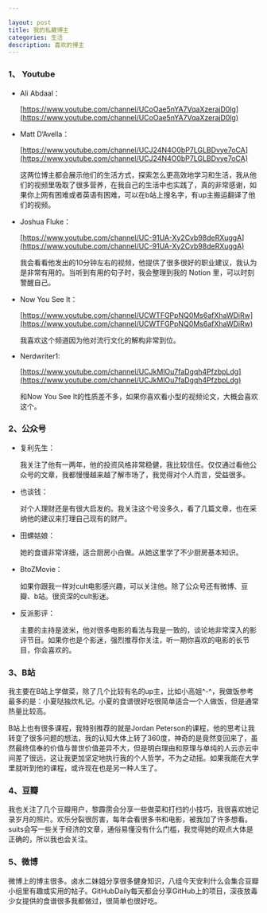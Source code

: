 ```yaml
---

layout: post
title: 我的私藏博主
categories: 生活
description: 喜欢的博主
---
```


### 1、 Youtube

- Ali Abdaal：

  [https://www.youtube.com/channel/UCoOae5nYA7VqaXzerajD0lg](https://www.youtube.com/channel/UCoOae5nYA7VqaXzerajD0lg)

- Matt D‘Avella：

  [https://www.youtube.com/channel/UCJ24N4O0bP7LGLBDvye7oCA](https://www.youtube.com/channel/UCJ24N4O0bP7LGLBDvye7oCA)

  这两位博主都会展示他们的生活方式，探索怎么更高效地学习和生活，我从他们的视频里吸取了很多营养，在我自己的生活中也实践了，真的非常感谢，如果你上网有困难或者英语有困难，可以在b站上搜名字，有up主搬运翻译了他们的视频。

- Joshua Fluke：

  [https://www.youtube.com/channel/UC-91UA-Xy2Cvb98deRXuggA](https://www.youtube.com/channel/UC-91UA-Xy2Cvb98deRXuggA)

  我会看看他发出的10分钟左右的视频，他提供了很多很好的职业建议，我认为是非常有用的。当听到有用的句子时，我会整理到我的 Notion 里，可以时刻警醒自己。

- Now You See It：

  [https://www.youtube.com/channel/UCWTFGPpNQ0Ms6afXhaWDiRw](https://www.youtube.com/channel/UCWTFGPpNQ0Ms6afXhaWDiRw)

  我喜欢这个频道因为他对流行文化的解构非常到位。

- Nerdwriter1:

  [https://www.youtube.com/channel/UCJkMlOu7faDgqh4PfzbpLdg](https://www.youtube.com/channel/UCJkMlOu7faDgqh4PfzbpLdg)

  和Now You See It的性质差不多，如果你喜欢看小型的视频论文，大概会喜欢这个。

### 2、公众号

- 复利先生：

  我关注了他有一两年，他的投资风格非常稳健，我比较信任。仅仅通过看他公众号的文章，我都慢慢越来越了解市场了，我觉得对个人而言，受益很多。

- 也谈钱：

  对个人理财还是有很大启发的。我关注这个号没多久，看了几篇文章，也在采纳他的建议来打理自己现有的财产。

- 田螺姑娘：

  她的食谱非常详细，适合厨房小白做。从她这里学了不少厨房基本知识。

- BtoZMovie：

  如果你跟我一样对cult电影感兴趣，可以关注他。除了公众号还有微博、豆瓣、b站。很资深的cult影迷。

- 反派影评：

  主要的主持是波米，他对很多电影的看法与我是一致的，谈论地非常深入的影评节目。如果你也是个影迷，强烈推荐你关注，听一期你喜欢的电影的长节目，你会喜欢的。

### 3、B站

我主要在B站上学做菜，除了几个比较有名的up主，比如小高姐^-^，我做饭参考最多的是：小夏哒独炊札记。小夏的食谱很好吃很简单适合一个人做饭，但是通常热量比较高。

B站上也有很多课程，我特别推荐的就是Jordan Peterson的课程，他的思考让我转变了很多问题的想法，我的认知大体上转了360度，神奇的是竟然变回来了，虽然最终信奉的价值与普世价值差异不大，但是明白理由和原理与单纯的人云亦云中间差了很远，这让我更加坚定地执行我的个人哲学，不为之动摇。如果我能在大学里就听到他的课程，或许现在也是另一种人生了。

### 4、豆瓣

我也关注了几个豆瓣用户，黎霹雳会分享一些做菜和打扫的小技巧，我很喜欢她记录岁月的照片。欢乐分裂很厉害，每年会看很多书和电影，被我加了许多想看。suits会写一些关于经济的文章，通俗易懂没有什么门槛，我觉得她的观点大体是正确的，所以我也会关注。

### 5、微博

微博上的博主很多。卤水二妹姐分享很多健身知识，八组今天安利什么会集合豆瓣小组里有趣或实用的帖子。GitHubDaily每天都会分享GitHub上的项目，深夜放毒少女提供的食谱很多我都做过，很简单也很好吃。
